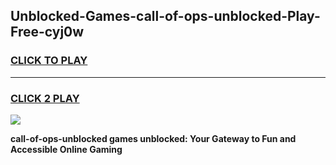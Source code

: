 
## Unblocked-Games-call-of-ops-unblocked-Play-Free-cyj0w
<h3>
<a href="https://premium76.site?title=call-of-ops-unblocked&ref=12A">CLICK TO PLAY</a></h3>
<hr>

<h3>
<a href="https://premium76.site?title=call-of-ops-unblocked&ref=12A">CLICK 2 PLAY</a>
  
</h3>

<a href="https://premium76.site?title=call-of-ops-unblocked&ref=12A"><img src="https://clearcache.store/games.png"></a>


**call-of-ops-unblocked games unblocked: Your Gateway to Fun and Accessible Online Gaming**
